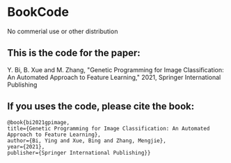 # BookCode

No commerial use or other distribution



This is the code for the paper:
------
Y. Bi, B. Xue and M. Zhang, "Genetic Programming for Image Classification: An Automated Approach to Feature Learning," 2021, Springer International Publishing

If you uses the code, please cite the book:  <br />
----
    @book{bi2021gpimage,
	title={Genetic Programming for Image Classification: An Automated Approach to Feature Learning},
	author={Bi, Ying and Xue, Bing and Zhang, Mengjie},
	year={2021},
	publisher={Springer International Publishing}}
